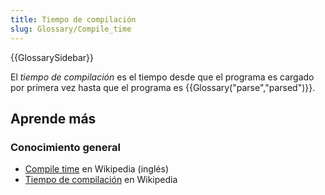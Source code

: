 ```yaml
---
title: Tiempo de compilación
slug: Glossary/Compile_time
---
```


{{GlossarySidebar}}

El _tiempo de compilación_ es el tiempo desde que el programa es cargado por primera vez hasta que el programa es {{Glossary("parse","parsed")}}.

## Aprende más

### Conocimiento general

- [Compile time](https://es.wikipedia.org/wiki/Compile_time) en Wikipedia (inglés)
- [Tiempo de compilación](https://es.wikipedia.org/wiki/Tiempo_de_compilaci%C3%B3n) en Wikipedia
